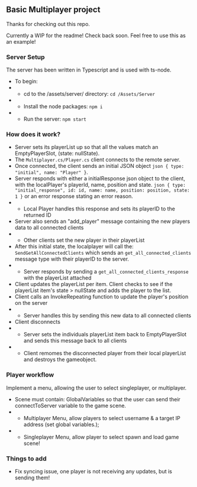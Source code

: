 ## Basic Multiplayer project
Thanks for checking out this repo.

Currently a WIP for the readme! Check back soon.
Feel free to use this as an example!

### Server Setup
The server has been written in Typescript and is used with ts-node.
- To begin: 
- - cd to the /assets/server/ directory: ```cd /Assets/Server```
- - Install the node packages: ```npm i```
- - Run the server: ```npm start```

### How does it work?
- Server sets its playerList up so that all the values match an EmptyPlayerSlot, (state: nullState).
- The ```Multiplayer.cs/Player.cs``` client connects to the remote server.
- Once connected, the client sends an initial JSON object ```json { type: "initial", name: "Player" }```.
- Server responds with either a initialResponse json object to the client, with the localPlayer's playerId, name, position and state. ```json { type: "initial_response", id: id, name: name, position: position, state: 1 }``` or an error response stating an error reason.
- - Local Player handles this response and sets its playerID to the returned ID
- Server also sends an "add_player" message containing the new players data to all connected clients
- - Other clients set the new player in their playerList
- After this initial state, the localplayer will call the: ```SendGetAllConnectedClients``` which sends an ```get_all_connected_clients``` message type with their playerID to the server.
- - Server responds by sending a ```get_all_connected_clients_response``` with the playerList attached
- Client updates the playerList per item. Client checks  to see if the playerList item's state > nullState and adds the player to the list.
- Client calls an InvokeRepeating function to update the player's position on the server
- - Server handles this by sending this new data to all connected clients
- Client disconnects 
- - Server sets the individuals playerList item back to EmptyPlayerSlot and sends this message back to all clients
- - Client remomes the disconnected player from their local playerList and destroys  the gameobject.

### Player workflow
Implement a menu, allowing the user to select singleplayer, or multiplayer.
- Scene must contain: GlobalVariables so that the user can send their connectToServer variable to the game scene.
- - Multiplayer Menu, allow players to select username & a target IP address (set global variables.);
- - Singleplayer Menu, allow player to select spawn and load game scene!

### Things to add
- Fix syncing issue, one player is not receiving any updates, but is sending them!